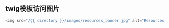 ## twig模板访问图片
```php
<img src="/{{ directory }}/images/resources_banner.jpg" alt="Resources banner" />
```
